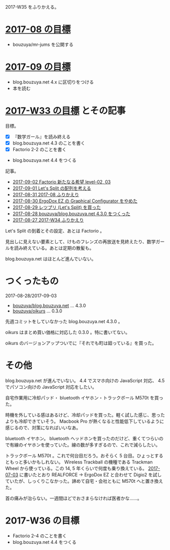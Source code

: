 2017-W35 をふりかえる。

# [2017-08 の目標][2017-07-31]

- bouzuya/mr-jums を公開する

# [2017-09 の目標][2017-08-31]

- blog.bouzuya.net 4.x に区切りをつける
- 本を読む

# [2017-W33 の目標][2017-07-30] とその記事

目標。

- [x] 『数学ガール』を読み終える
- [x] blog.bouzuya.net 4.3 のことを書く
- [x] Factorio 2-2 のことを書く
- blog.bouzuya.net 4.4 をつくる

記事。

- [2017-09-02 Factorio 新たなる希望 level-02, 03][2017-09-02]
- [2017-09-01 Let's Split の配列を考える][2017-09-01]
- [2017-08-31 2017-08 ふりかえり][2017-08-31]
- [2017-08-30 ErgoDox EZ の Graphical Configurator をやめた][2017-08-30]
- [2017-08-29 レツプリ (Let's Split) を買った][2017-08-29]
- [2017-08-28 bouzuya/blog.bouzuya.net 4.3.0 をつくった][2017-08-28]
- [2017-08-27 2017-W34 ふりかえり][2017-08-27]

Let's Split の到着とその設定、あとは Factorio 。

見出しに見えない要素として、けものフレンズの再放送を見終えたり、数学ガールを読み終えている。あとは定期の散髪も。

blog.bouzuya.net はほとんど進んでいない。

# つくったもの

2017-08-28/2017-09-03

- [bouzuya/blog.bouzuya.net][] ... 4.3.0
- [bouzuya/oikurs][] ... 0.3.0

先週コミットをしていなかった blog.bouzuya.net 4.3.0 。

oikurs はまとめ買い価格に対応した 0.3.0 。特に書いてない。

oikurs のバージョンアップついでに『それでも町は廻っている』を買った。

# その他

blog.bouzuya.net が進んでいない。 4.4 でスマホ向けの JavaScript 対応、 4.5 でパソコン向けの JavaScript 対応をしたい。

自宅作業用に冷却パッド・ bluetooth イヤホン・トラックボール M570t を買った。

時機を外している感はあるけど、冷却パッドを買った。軽く試した感じ、思ったよりも冷却できていそう。 Macbook Pro が熱くなると性能低下しているように感じるので、対策になればいいなあ。

bluetooth イヤホン。 bluetooth ヘッドホンを買ったのだけど、重くてつらいので有線のイヤホンを使っていた。線の数が多すぎるので、これで減らしたい。

トラックボール M570t 。これで何台目だろう。おそらく 5 台目。ひょっとするともっと多いかもしれない。 Wireless Trackball の機種である Trackman Wheel から使っている。この 14, 5 年くらいで何度も乗り換えている。 [2017-07-03][] に書いたとおり REALFORCE -> ErgoDox EZ と合わせて Digio2 を試していたが、しっくりこなかった。諦めて自宅・会社ともに M570t へと置き換えた。

首の痛みが治らない。一週間ほどでおさまらなければ医者かな……。

# 2017-W36 の目標

- Factorio 2-4 のことを書く
- blog.bouzuya.net 4.4 をつくる

[2017-07-03]: https://blog.bouzuya.net/2017/07/03/
[2017-07-30]: https://blog.bouzuya.net/2017/07/30/
[2017-07-31]: https://blog.bouzuya.net/2017/07/31/
[2017-08-27]: https://blog.bouzuya.net/2017/08/27/
[2017-08-28]: https://blog.bouzuya.net/2017/08/28/
[2017-08-29]: https://blog.bouzuya.net/2017/08/29/
[2017-08-30]: https://blog.bouzuya.net/2017/08/30/
[2017-08-31]: https://blog.bouzuya.net/2017/08/31/
[2017-09-01]: https://blog.bouzuya.net/2017/09/01/
[2017-09-02]: https://blog.bouzuya.net/2017/09/02/
[bouzuya/blog.bouzuya.net]: https://github.com/bouzuya/blog.bouzuya.net
[bouzuya/oikurs]: https://github.com/bouzuya/oikurs
